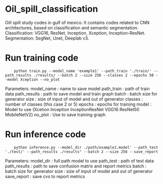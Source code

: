 # Oil_spill_classification
 Oill spill study codes in gulf of mexico. It contains codes related to CNN architectures, based on classification and semantic segmentation.  Classification: VGG16, ResNet, Inception, Xception, Inception-ResNet. Segmentation: SegNet, Unet, Deeplab v3.
 
 # Run training code 
 		python train.py --model_name 'example1' --path_train './train/' --path_results ./results/ --batch 2 --size 256 --classes 2 --epochs 50 --model Xception --no_plot

Parameters:
model_name : name to save model
path_train : path of train data
path_results : path to save model and train graph
batch : batch size for generator
size : size of input of model and out of generator
classes : number of classes (this case 2 or 5)
epochs : epochs for training
model : Model to use (Xcetion Inception InceptionResNet VGG16 ResNet50 MobileNetV2)
no_plot : Use to save training graph

 # Run inference code
 
 		python inference.py --model_dir ./path/example1.model' --path_test './test/' --path_results ./results" --batch 2 --size 256 --save_report
   
Parameters:
model_dir : full path model to use
path_test : path of test data
path_results : path to save confusion matrix and report metrics
batch : batch size for generator
size : size of input of model and out of generator
save_report : save cvs to report metrics
